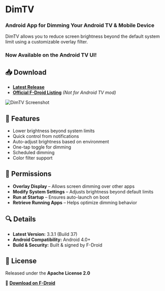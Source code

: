 # DimTV  

### Android App for Dimming Your Android TV & Mobile Device  

DimTV allows you to reduce screen brightness beyond the default system limit using a customizable overlay filter.  

### Now Available on the Android TV UI!  

## 📥 Download  
- **[Latest Release](https://github.com/MarshMeadow/DimTV/releases/download/1.0/1.0.apk)**  
- **[Official F-Droid Listing](https://f-droid.org/en/packages/giraffine.dimmer/)** _(Not for Android TV mod)_  

![DimTV Screenshot](https://github.com/MarshMeadow/DimTV/assets/88599122/1a16547c-4f0b-40e4-939a-535a69699444)  

## 🔹 Features  
- Lower brightness beyond system limits  
- Quick control from notifications  
- Auto-adjust brightness based on environment  
- One-tap toggle for dimming  
- Scheduled dimming  
- Color filter support  

## 🔧 Permissions  
- **Overlay Display** – Allows screen dimming over other apps  
- **Modify System Settings** – Adjusts brightness beyond default limits  
- **Run at Startup** – Ensures auto-launch on boot  
- **Retrieve Running Apps** – Helps optimize dimming behavior  

## 🔍 Details  
- **Latest Version:** 3.3.1 (Build 37)  
- **Android Compatibility:** Android 4.0+  
- **Build & Security:** Built & signed by F-Droid  

## 📜 License  
Released under the **Apache License 2.0**  

🔗 **[Download on F-Droid](https://f-droid.org/en/packages/giraffine.dimmer/)**  
